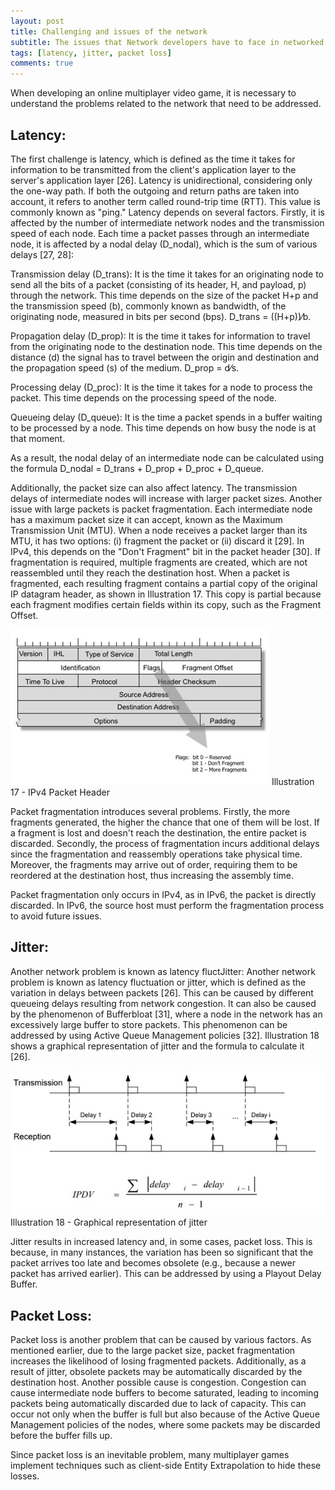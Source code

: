 ```yaml
---
layout: post
title: Challenging and issues of the network
subtitle: The issues that Network developers have to face in networked games
tags: [latency, jitter, packet loss]
comments: true
---
```


When developing an online multiplayer video game, it is necessary to understand the problems related to the network that need to be addressed.

## Latency:
The first challenge is latency, which is defined as the time it takes for information to be transmitted from the client's application layer to the server's application layer [26]. Latency is unidirectional, considering only the one-way path. If both the outgoing and return paths are taken into account, it refers to another term called round-trip time (RTT). This value is commonly known as "ping." Latency depends on several factors. Firstly, it is affected by the number of intermediate network nodes and the transmission speed of each node. Each time a packet passes through an intermediate node, it is affected by a nodal delay (D_nodal), which is the sum of various delays [27, 28]:

Transmission delay (D_trans): It is the time it takes for an originating node to send all the bits of a packet (consisting of its header, H, and payload, p) through the network. This time depends on the size of the packet H+p and the transmission speed (b), commonly known as bandwidth, of the originating node, measured in bits per second (bps). D_trans = ((H+p))⁄b.

Propagation delay (D_prop): It is the time it takes for information to travel from the originating node to the destination node. This time depends on the distance (d) the signal has to travel between the origin and destination and the propagation speed (s) of the medium. D_prop = d⁄s.

Processing delay (D_proc): It is the time it takes for a node to process the packet. This time depends on the processing speed of the node.

Queueing delay (D_queue): It is the time a packet spends in a buffer waiting to be processed by a node. This time depends on how busy the node is at that moment.

As a result, the nodal delay of an intermediate node can be calculated using the formula D_nodal = D_trans + D_prop + D_proc + D_queue.

Additionally, the packet size can also affect latency. The transmission delays of intermediate nodes will increase with larger packet sizes. Another issue with large packets is packet fragmentation. Each intermediate node has a maximum packet size it can accept, known as the Maximum Transmission Unit (MTU). When a node receives a packet larger than its MTU, it has two options: (i) fragment the packet or (ii) discard it [29]. In IPv4, this depends on the "Don't Fragment" bit in the packet header [30]. If fragmentation is required, multiple fragments are created, which are not reassembled until they reach the destination host. When a packet is fragmented, each resulting fragment contains a partial copy of the original IP datagram header, as shown in Illustration 17. This copy is partial because each fragment modifies certain fields within its copy, such as the Fragment Offset.

![IPv4 Packet Header](/assets/img/IPv4-packet-header.png)
Illustration 17 - IPv4 Packet Header

Packet fragmentation introduces several problems. Firstly, the more fragments generated, the higher the chance that one of them will be lost. If a fragment is lost and doesn't reach the destination, the entire packet is discarded. Secondly, the process of fragmentation incurs additional delays since the fragmentation and reassembly operations take physical time. Moreover, the fragments may arrive out of order, requiring them to be reordered at the destination host, thus increasing the assembly time.

Packet fragmentation only occurs in IPv4, as in IPv6, the packet is directly discarded. In IPv6, the source host must perform the fragmentation process to avoid future issues.

## Jitter:
Another network problem is known as latency fluctJitter:
Another network problem is known as latency fluctuation or jitter, which is defined as the variation in delays between packets [26]. This can be caused by different queueing delays resulting from network congestion. It can also be caused by the phenomenon of Bufferbloat [31], where a node in the network has an excessively large buffer to store packets. This phenomenon can be addressed by using Active Queue Management policies [32]. Illustration 18 shows a graphical representation of jitter and the formula to calculate it [26].

![Graphical representation of jitter](/assets/img/jitter-graphic-representation.jpg)
Illustration 18 - Graphical representation of jitter

Jitter results in increased latency and, in some cases, packet loss. This is because, in many instances, the variation has been so significant that the packet arrives too late and becomes obsolete (e.g., because a newer packet has arrived earlier). This can be addressed by using a Playout Delay Buffer.

## Packet Loss:
Packet loss is another problem that can be caused by various factors. As mentioned earlier, due to the large packet size, packet fragmentation increases the likelihood of losing fragmented packets. Additionally, as a result of jitter, obsolete packets may be automatically discarded by the destination host. Another possible cause is congestion. Congestion can cause intermediate node buffers to become saturated, leading to incoming packets being automatically discarded due to lack of capacity. This can occur not only when the buffer is full but also because of the Active Queue Management policies of the nodes, where some packets may be discarded before the buffer fills up.

Since packet loss is an inevitable problem, many multiplayer games implement techniques such as client-side Entity Extrapolation to hide these losses.